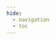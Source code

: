 ```yaml
---
hide:
  - navigation
  - toc
---
```


<div id="rss-feed"></div>
<script>
  const feedUrl = "https://mytechinsights.wordpress.com/feed";
  const proxy = "https://api.rss2json.com/v1/api.json?rss_url=" + encodeURIComponent(feedUrl);

  fetch(proxy)
    .then(response => response.json())
    .then(data => {
      const container = document.getElementById("rss-feed");
      data.items.slice(0, 5).forEach(entry => {
        const item = document.createElement("div");
        item.className = "rss-item";

        const parser = new DOMParser();
        const doc = parser.parseFromString(entry.description, 'text/html');

        // Extract all <a> tags (which contain "Continue reading")
        const anchors = [...doc.querySelectorAll("a")];
        let readMoreLink = null;

        anchors.forEach(a => {
          if (a.textContent.toLowerCase().includes("continue reading")) {
            readMoreLink = a;
            a.remove(); // Remove it from the summary
          }
        });

        const summaryHTML = doc.body.innerHTML;

        item.innerHTML = `
          <h3><a href="${entry.link}" target="_blank">${entry.title}</a></h3>
          <div class="rss-summary">${summaryHTML}</div>
          ${readMoreLink ? `<a class="rss-read-more" href="${readMoreLink.href}" target="_blank">${readMoreLink.textContent}</a>` : ""}
        `;

        container.appendChild(item);
      });
    });
</script>
